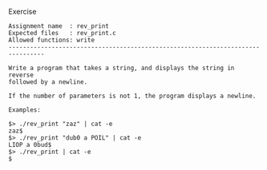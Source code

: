 Exercise
    
    Assignment name  : rev_print
    Expected files   : rev_print.c
    Allowed functions: write
    --------------------------------------------------------------------------------
    
    Write a program that takes a string, and displays the string in reverse
    followed by a newline.
    
    If the number of parameters is not 1, the program displays a newline.
    
    Examples:
    
    $> ./rev_print "zaz" | cat -e
    zaz$
    $> ./rev_print "dub0 a POIL" | cat -e
    LIOP a 0bud$
    $> ./rev_print | cat -e
    $
